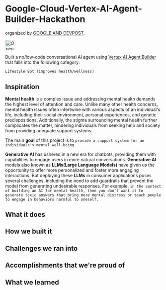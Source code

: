 # Google-Cloud-Vertex-AI-Agent-Builder-Hackathon

organized by [GOOGLE AND DEVPOST](https://googlevertexai.devpost.com/).

<a href="https://idx.google.com/import?url=https%3A%2F%2Fgithub.com%2FAshish-Soni08%2FGoogle-Cloud-Vertex-AI-Agent-Builder-Hackathon">
<img height="32" alt="Open in IDX" src="https://cdn.idx.dev/btn/open_purple_32.svg">
</a>

Built a no/low-code conversational AI agent using [Vertex AI Agent Builder](https://cloud.google.com/products/agent-builder?hl=en) that falls into the following category:

  ```markdown
Lifestyle Bot (improves health/wellness)
  ```

## Inspiration

**Mental health** is a complex issue and addressing mental health demands the highest level of attention and care. Unlike many other health concerns, mental health issues often intertwine with various aspects of an individual's life, including their social environment, personal experiences, and genetic predispositions. Additionally, the stigma surrounding mental health further complicates the matter, hindering individuals from seeking help and society from providing adequate support systems.

The main **goal** of this project is to `provide a support system for an individuals's mental well-being.`

**Generative AI** has ushered in a new era for chatbots, providing them with capabilities to engage users in more natural conversations. **Generative AI** models also known as **LLMs(Large Language Models)** have given us the opportunity to offer more personalized and foster more engaging interactions. But deploying these **LLMs** in consumer applications poses several challenges, including the need to add guardrails that prevent the model from generating undesirable responses. For example, `in the context of building an AI for mental health, then you don't want it to generate toxic answers that bring more mental distress or teach people to engage in behaviors harmful to oneself.`

## What it does

## How we built it

## Challenges we ran into

## Accomplishments that we're proud of

## What we learned
